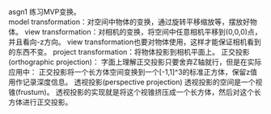 asgn1 练习MVP变换。<br/>
model transformation：对空间中物体的变换，通过旋转平移缩放等，摆放好物体。
view transformation：对相机的变换，将空间中任意相机平移到(0,0,0)点，并且看向-z方向。
                    view transformation也要对物体使用，这样才能保证相机看到的东西不变。
project transformation：将物体投影到相机平面上。
        正交投影(orthographic projection)：
            字面上理解正交投影只要舍弃Z轴就行，但是在实际应用中：
            正交投影将一个长方体空间变换到一个[-1,1]^3的标准正方体，保留z值用作记录深度信息。
        透视投影(perspective projection)
            透视投影的空间是一个视锥(frustum)。
            透视投影的实现就是将这个视锥挤压成一个长方体，然后对这个长方体进行正交投影。